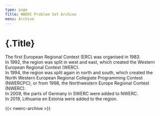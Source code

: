 ```yaml
---
type: page
Title: NWERC Problem Set Archive
menu: Archive
---
```

# {.Title}
The first European Regional Contest (ERC) was organised in 1983.<br>
In 1992, the region was split in west and east,
which created the Western European Regional Contest (WERC).<br>
In 1994, the region was split again in north and south,
which created the North Western European Regional Collegiate Programming Contest (NWERCPC),
or from 1998, the Northwestern Europe Regional Contest (NWERC).<br>
In 2009, the parts of Germany in SWERC were added to NWERC.<br>
In 2019, Lithuania en Estonia were added to the region.

{{< nwerc-archive >}}
